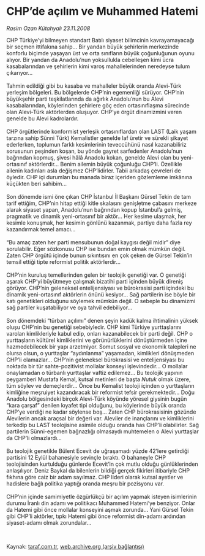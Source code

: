 # CHP’de açılım ve Muhammed Hatemi

*Rasim Ozan Kütahyalı 23.11.2008*

<div class="taraf_structure_2col_1zq">
<div class="margen_n">



 <p>CHP Türkiye’yi bilmeyen standart Batılı siyaset bilimcinin kavrayamayacağı bir seçmen ittifakına sahip... Bir yandan büyük şehirlerin merkezinde konforlu biçimde yaşayan üst ve orta sınıfların büyük çoğunluğunun oyunu alıyor. Bir yandan da Anadolu’nun yoksullukla cebelleşen kimi ücra kasabalarından ve şehirlerin kimi varoş mahallelerinden neredeyse tulum çıkarıyor... <br/><br/>Tahmin edildiği gibi bu kasaba ve mahalleler büyük oranda Alevi-Türk yerleşim bölgeleri. Bu bölgelerde CHP’nin egemenliği sürüyor. CHP’nin büyükşehir parti teşkilatlarında da ağırlık Anadolu’nun bu Alevi kasabalarından, köylerinden şehirlere göç eden ortasınıflaşma sürecinde olan Alevi-Türk aktörlerden oluşuyor. CHP’ye örgüt dinamizmini veren genelde bu Alevi kadrolardır. <br/><br/>CHP örgütlerinde konformist yerleşik ortasınıflardan olan LAST (Laik yaşam tarzına sahip Sünni Türk) Kemalistler genelde laf üretir ve sürekli şikayet ederlerken, toplumun farklı kesimlerinin teveccühünü nasıl kazanabiliriz sorusunun peşinden koşan, bu yönde gayret sarfedenler Anadolu’nun bağrından kopmuş, şivesi hâlâ Anadolu kokan, genelde Alevi olan bu yeni-ortasınıf aktörlerdir... Benim ailemin büyük çoğunluğu CHP’li. Özellikle ailenin kadınları asla değişmez CHP’lidirler. Tabii arkadaş çevreleri de öyledir. CHP içi durumları bu manada biraz içeriden gözlemleme imkânına küçükten beri sahibim... <br/><br/>Son dönemde ismi öne çıkan CHP İstanbul İl Başkanı Gürsel Tekin de tam tarif ettiğim, CHP’nin hitap ettiği kitle skalasını genişletme çabasını merkeze alarak siyaset yapan, Anadolu’nun bağrından kopup İstanbul’a gelmiş, pragmatik ve dinamik yeni-ortasınıf bir aktör... Her kesime ulaşmak, her kesimle konuşmak, her kesimin gönlünü kazanmak, partiye daha fazla rey kazandırmak temel amacı... <br/><br/>“Bu amaç zaten her parti mensubunun doğal kaygısı değil midir” diye sorulabilir. Eğer sözkonusu CHP ise bundan emin olmak mümkün değil. Zaten CHP örgütü içinde bunun sıkıntısını en çok çeken de Gürsel Tekin’in temsil ettiği tipte reformist politik aktörlerdir... <br/><br/>CHP’nin kuruluş temellerinden gelen bir teolojik genetiği var. O genetiği aşarak CHP’yi büyütmeye çalışmak bizatihi parti içinden büyük direniş görüyor. CHP’nin geleneksel entelijensiyası ve bürokrasisi parti içindeki bu dinamik yeni-ortasınıf aktörlerin önünü kesiyor... Sağ partilerin ise böyle bir katı genetikleri olduğunu söylemek mümkün değil. O sebeple bu dinamizmi sağ partiler kuşatabiliyor ve oya tahvil edebiliyor... <br/><br/>Son dönemdeki “türban açılımı” denen şeyin kadük kalma ihtimalinin yüksek oluşu CHP’nin bu genetiği sebebiyledir. CHP kimi Türkiye yurttaşlarını varolan kimlikleriyle kabul edip, onları kazanabilecek bir parti değil. CHP o yurttaşların kültürel kimliklerini ve görünürlüklerini dönüştürmeden içine hazmedebilecek bir yapı arzetmiyor. Somut sosyal ve ekonomik talepleri ne olursa olsun, o yurttaşlar “aydınlanma” yaşamadan, kimlikleri dönüşmeden CHP’li olamazlar... CHP’nin geleneksel bürokrasisi ve entelijensiyası bu noktada bir tür sahte-pozitivist mollalar konseyi işlevindedir... O mollalar onaylamadan o türbanlı yurttaşlar vaftiz edilemez... Bu teolojik yapının peygamberi Mustafa Kemal, kutsal metinleri de başta <i>Nutuk</i> olmak üzere, tüm söylev ve demeçlerdir... Önce bu Kemalist teoloji içinden o yurttaşların kimliğine meşruiyet kazandıracak bir reformist tefsir gerekmektedir... Doğu Anadolu bölgesindeki birçok Alevi-Türk köyünde yöresel giysinin bugün “kara çarşaf” denilen kıyafet tipi olduğunu, bu köylerinde büyük oranda CHP’ye verdiği ne kadar söylense boş... Zaten CHP bürokrasisinin gözünde Alevilerin ancak araçsal bir değeri var. Aleviler de inançlarını ve kimliklerini terkedip bu LAST teolojisine asimile olduğu oranda has CHP’li olabilirler. Sağ partilerin Sünni-egemen bağnazlığı olmasaydı muhtemelen o Alevi yurttaşlar da CHP’li olmazlardı... <br/><br/>Bu teolojik genetikle Bülent Ecevit de uğraşamadı yüzde 42’lere getirdiği partisini 12 Eylül bahanesiyle sevinçle bıraktı. O bahaneyle CHP teolojisinden kurtulduğu günlerde Ecevit’in çok mutlu olduğu günlüklerinden anlaşılıyor. Deniz Baykal da bilenlerin bildiği gerçek fikirleri itibariyle CHP fıkhına göre caiz bir adam sayılmaz. CHP lideri olarak kutsal ayetler ve hadislere bağlı politika yaptığı oranda meşru bir pozisyonu var. <br/><br/>CHP’nin içinde samimiyetle özgürlükçü bir açılım yapmak isteyen isimlerinin durumu İranlı din adamı ve politikacı Muhammed Hatemi’ye benziyor. Onlar da Hatemi gibi önce mollalar konseyini aşmak zorunda... Yani Gürsel Tekin gibi CHP’li aktörler, tıpkı Hatemi gibi önce reformist din-adamı ardından siyaset-adamı olmak zorundalar...<b> </b></p>

<br/>


<div id="taraf_not">
</div>

</div>


</div>

Kaynak: [taraf.com.tr](http://taraf.com.tr:80/makale/2788.htm), [web.archive.org (arşiv bağlantısı)](http://web.archive.org/web/20090123224423/http://taraf.com.tr:80/makale/2788.htm)
